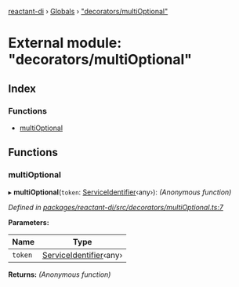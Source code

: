 [reactant-di](../README.md) › [Globals](../globals.md) › ["decorators/multiOptional"](_decorators_multioptional_.md)

# External module: "decorators/multiOptional"

## Index

### Functions

* [multiOptional](_decorators_multioptional_.md#multioptional)

## Functions

###  multiOptional

▸ **multiOptional**(`token`: [ServiceIdentifier](_interfaces_.md#serviceidentifier)‹any›): *(Anonymous function)*

*Defined in [packages/reactant-di/src/decorators/multiOptional.ts:7](https://github.com/unadlib/reactant/blob/ecdc150/packages/reactant-di/src/decorators/multiOptional.ts#L7)*

**Parameters:**

Name | Type |
------ | ------ |
`token` | [ServiceIdentifier](_interfaces_.md#serviceidentifier)‹any› |

**Returns:** *(Anonymous function)*
